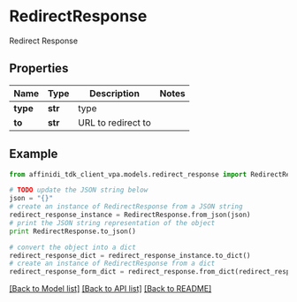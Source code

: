 # RedirectResponse

Redirect Response

## Properties

| Name     | Type    | Description        | Notes |
| -------- | ------- | ------------------ | ----- |
| **type** | **str** | type               |
| **to**   | **str** | URL to redirect to |

## Example

```python
from affinidi_tdk_client_vpa.models.redirect_response import RedirectResponse

# TODO update the JSON string below
json = "{}"
# create an instance of RedirectResponse from a JSON string
redirect_response_instance = RedirectResponse.from_json(json)
# print the JSON string representation of the object
print RedirectResponse.to_json()

# convert the object into a dict
redirect_response_dict = redirect_response_instance.to_dict()
# create an instance of RedirectResponse from a dict
redirect_response_form_dict = redirect_response.from_dict(redirect_response_dict)
```

[[Back to Model list]](../README.md#documentation-for-models) [[Back to API list]](../README.md#documentation-for-api-endpoints) [[Back to README]](../README.md)

